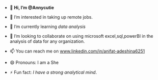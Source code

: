 - 👋 **Hi, I’m @Annycutie**
- 👀 I’m interested in taking up remote jobs.
- 🌱 I’m currently learning *data analysis* 
- 💞️ I’m looking to collaborate on using microsoft excel,sql,powerBI in the analysis of data for any organization.
- 📫 You can reach me on www.linkedin.com/in/anifat-adeshina6251

- 😄 Pronouns: I am a She
- ⚡ Fun fact: *I have a strong analytical mind*.


